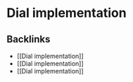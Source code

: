 # Dial implementation



<a id="orgaeec724"></a>

## Backlinks

-   [[Dial implementation]]
-   [[Dial implementation]]
-   [[Dial implementation]]
